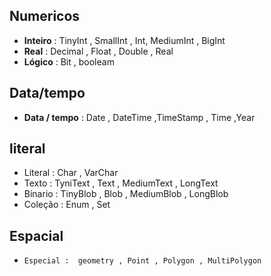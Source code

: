 
## Numericos  

*   **Inteiro** : TinyInt , SmallInt , Int, MediumInt , BigInt <br>
*   **Real** : Decimal , Float , Double , Real  <br>
*   **Lógico** : Bit , booleam  


## Data/tempo  

  * **Data / tempo** :  Date , DateTime ,TimeStamp , Time ,Year  

## literal  
   
*    Literal : Char , VarChar   
*   Texto : TyniText , Text , MediumText , LongText   
*   Binario : TinyBlob , Blob , MediumBlob , LongBlob  
*    Coleção : Enum , Set  


## Espacial 
  

*     Especial :  geometry , Point , Polygon , MultiPolygon  

